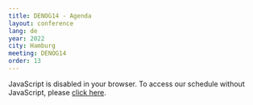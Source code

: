 ```yaml
---
title: DENOG14 - Agenda
layout: conference
lang: de
year: 2022
city: Hamburg
meeting: DENOG14
order: 13
---
```


<pretalx-schedule event-url="https://pretalx.com/denog14/" locale="en" format="list" style="--pretalx-clr-primary: #F9CD00"></pretalx-schedule>
<noscript>
   <div class="pretalx-widget">
        <div class="pretalx-widget-info-message">
            JavaScript is disabled in your browser. To access our schedule without JavaScript,
            please <a target="_blank" href="https://pretalx.com/denog14/schedule/">click here</a>.
        </div>
    </div>
</noscript>
